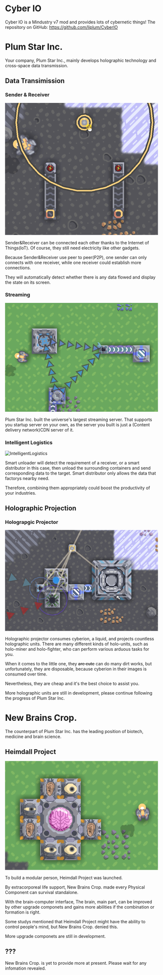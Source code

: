 # Cyber IO
Cyber IO is a Mindustry v7 mod and provides lots of cybernetic things!
The repository on GitHub: https://github.com/liplum/CyberIO

# Plum Star Inc.

Your company, Plum Star Inc., mainly develops holographic technology and cross-space data transmission.

## Data Transimission
### Sender & Receiver
![Sender&Receiver](PlumStarInc/Sender&Receiver.gif)

Sender&Receiver can be connected each other thanks to the Internet of Things(IoT). Of course, they still need electricity like other gadgets.

Because Sender&Receiver use peer to peer(P2P), one sender can only connects with one receiver, while one receiver could establish more connections.

They will automatically detect whether there is any data flowed and display the state on its screen.
### Streaming
![Streaming](PlumStarInc/Stream.png)

Plum Star Inc. built the universe's largest streaming server. That supports you startup server on your own, as the server you built is just a (Content delivery network)CDN server of it.
### Intelligent Logistics
![IntelligentLogistics](PlumStarInc/Smart.gif)

Smart unloader will detect the requirement of a receiver, or a smart distributor in this case, then unload the surrounding containers and send corresponding data to the target.
Smart distributor only allows the data that factorys nearby need.

Therefore, combining them appropriately could boost the productivity of your industries.

## Holographic Projection
### Holograpgic Projector
![HolograpgicProjector](PlumStarInc/Holo-projecting.gif)

Holographic projector consumes cyberion, a liquid, and projects countless holographic units.
There are many different kinds of holo-units, such as holo-miner and holo-fighter, who can perform various arduous tasks for you.

When it comes to the little one, they ~~are cute~~ can do many dirt works, but unfortunately, they are disposable, because cyberion in their images is consumed over time.

Nevertheless, they are cheap and it's the best choice to assist you.


More holographic units are still in development, please continue following the progress of Plum Star Inc.

# New Brains Crop.

The counterpart of Plum Star Inc. has the leading position of biotech, medicine and brain science.

## Heimdall Project
![Heimdall](NewBrainsCrop/Heimdall.png)

To build a modular person, Heimdall Project was launched.

By extracorporeal life support, New Brains Crop. made every Physical Component can survival standalone.

With the brain-computer interface, The brain, main part, can be improved by other upgrade componets and gains more abilities if the combination or formation is right.

Some studys mentioned that Heimdall Project might have the ability to control people's mind, but New Brains Crop. denied this.


More upgrade componets are still in development.

## ???
New Brains Crop. is yet to provide more at present. Please wait for any infomation revealed.